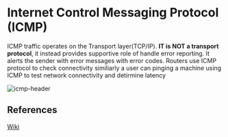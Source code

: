 # Internet Control Messaging Protocol (ICMP)

ICMP traffic operates on the Transport layer(TCP/IP). **IT is NOT a transport protocol**, it instead provides supportive role of handle error reporting. It alerts the sender with error messages with error codes. Routers use ICMP protocol to check connectivity similiarly a user can pinging a machine using ICMP to test network connectivity and detirmine latency

![icmp-header](icmp-header-format.png)

## References
[Wiki](https://en.wikipedia.org/wiki/Internet_Control_Message_Protocol)